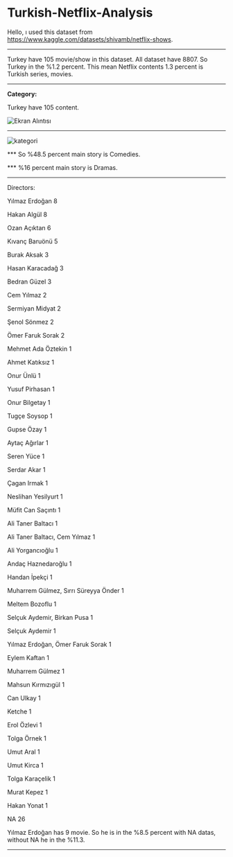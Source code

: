 # Turkish-Netflix-Analysis

Hello, ı used this dataset from https://www.kaggle.com/datasets/shivamb/netflix-shows.

***********************************************************************************************************************************************************

Turkey have 105 movie/show in this dataset. All dataset have 8807. So Turkey in the %1.2 percent. This mean Netflix contents 1.3 percent is Turkish series, movies.

-------------------------------------------------------------------

**Category:** 

Turkey have 105 content.

![Ekran Alıntısı](https://user-images.githubusercontent.com/83331577/188179563-4c7aa024-e6ab-4088-b07e-87d349884cdc.PNG)

-------------------------------------------------------------------

![kategori](https://user-images.githubusercontent.com/83331577/188179810-8fda3ce5-c626-4902-9154-e8a7de415d9a.PNG)

*** So %48.5 percent main story is Comedies.

*** %16 percent main story is Dramas.

-------------------------------------------------------------------

Directors:

Yılmaz Erdoğan                          8

Hakan Algül                             8

Ozan Açıktan                            6

Kıvanç Baruönü                          5

Burak Aksak                             3

Hasan Karacadağ                         3

Bedran Güzel                            3

Cem Yılmaz                              2

Sermiyan Midyat                         2

Şenol Sönmez                            2

Ömer Faruk Sorak                        2

Mehmet Ada Öztekin                      1

Ahmet Katıksız                          1

Onur Ünlü                               1

Yusuf Pirhasan                          1

Onur Bilgetay                           1

Tugçe Soysop                            1

Gupse Özay                              1

Aytaç Ağırlar                           1

Seren Yüce                              1

Serdar Akar                             1

Çagan Irmak                             1

Neslihan Yesilyurt                      1

Müfit Can Saçıntı                       1

Ali Taner Baltacı                       1

Ali Taner Baltacı, Cem Yılmaz           1

Ali Yorgancıoğlu                        1

Andaç Haznedaroğlu                      1

Handan İpekçi                           1

Muharrem Gülmez, Sırrı Süreyya Önder    1

Meltem Bozoflu                          1

Selçuk Aydemir, Birkan Pusa             1

Selçuk Aydemir                          1

Yılmaz Erdoğan, Ömer Faruk Sorak        1

Eylem Kaftan                            1

Muharrem Gülmez                         1

Mahsun Kırmızıgül                       1

Can Ulkay                               1

Ketche                                  1

Erol Özlevi                             1

Tolga Örnek                             1

Umut Aral                               1

Umut Kirca                              1

Tolga Karaçelik                         1

Murat Kepez                             1

Hakan Yonat                             1

NA                                      26

Yılmaz Erdoğan has 9 movie. So he is in the %8.5 percent with NA datas, without NA he in the %11.3.


***********************************************************************************************************************************************************
